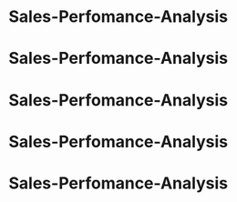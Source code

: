 # Sales-Perfomance-Analysis
# Sales-Perfomance-Analysis
# Sales-Perfomance-Analysis
# Sales-Perfomance-Analysis
# Sales-Perfomance-Analysis
